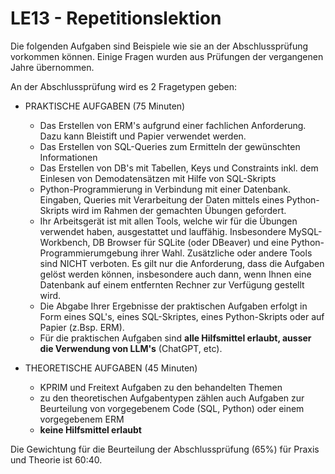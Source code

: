 # LE13 - Repetitionslektion

Die folgenden Aufgaben sind Beispiele wie sie an der Abschlussprüfung vorkommen können. Einige Fragen wurden aus Prüfungen der vergangenen Jahre übernommen.

An der Abschlussprüfung wird es 2 Fragetypen geben:

- PRAKTISCHE AUFGABEN (75 Minuten)

    * Das Erstellen von ERM's aufgrund einer fachlichen Anforderung. Dazu kann Bleistift und Papier verwendet werden.
    * Das Erstellen von SQL-Queries zum Ermitteln der gewünschten Informationen 
    * Das Erstellen von DB's mit Tabellen, Keys und Constraints inkl. dem Einlesen von Demodatensätzen mit Hilfe von SQL-Skripts
    * Python-Programmierung in Verbindung mit einer Datenbank. Eingaben, Queries mit Verarbeitung der Daten mittels eines Python-Skripts wird im Rahmen der gemachten Übungen gefordert.
    * Ihr Arbeitsgerät ist mit allen Tools, welche wir für die Übungen verwendet haben, ausgestattet und lauffähig. Insbesondere MySQL-Workbench, DB Browser für SQLite (oder DBeaver) und eine Python-Programmierumgebung ihrer Wahl. Zusätzliche oder andere Tools sind NICHT verboten. Es gilt nur die Anforderung, dass die Aufgaben gelöst werden können, insbesondere auch dann, wenn Ihnen eine Datenbank auf einem entfernten Rechner zur Verfügung gestellt wird.
    * Die Abgabe Ihrer Ergebnisse der praktischen Aufgaben erfolgt in Form eines SQL's, eines SQL-Skriptes, eines Python-Skripts oder auf Papier (z.Bsp. ERM).
    * Für die praktischen Aufgaben sind **alle Hilfsmittel erlaubt, ausser die Verwendung von LLM's** (ChatGPT, etc). 


- THEORETISCHE AUFGABEN (45 Minuten)

    * KPRIM und Freitext Aufgaben zu den behandelten Themen
    * zu den theoretischen Aufgabentypen zählen auch Aufgaben zur Beurteilung von vorgegebenem Code (SQL, Python) oder einem vorgegebenem ERM
    * **keine Hilfsmittel erlaubt**



Die Gewichtung für die Beurteilung der Abschlussprüfung (65%) für Praxis und Theorie ist 60:40.